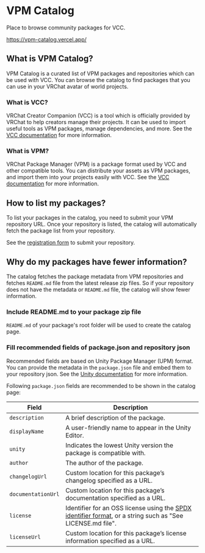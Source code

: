 # VPM Catalog

Place to browse community packages for VCC.

https://vpm-catalog.vercel.app/

## What is VPM Catalog?

VPM Catalog is a curated list of VPM packages and repositories which can be used with VCC.
You can browse the catalog to find packages that you can use in your VRChat avatar of world projects.

### What is VCC?

VRChat Creator Companion (VCC) is a tool which is officially provided by VRChat to help creators manage their projects.
It can be used to import useful tools as VPM packages, manage dependencies, and more.
See the [VCC documentation](https://vcc.docs.vrchat.com/) for more information.

### What is VPM?

VRChat Package Manager (VPM) is a package format used by VCC and other compatible tools.
You can distribute your assets as VPM packages, and import them into your projects easily with VCC.
See the [VCC documentation](https://vcc.docs.vrchat.com/vpm/) for more information.

## How to list my packages?

To list your packages in the catalog, you need to submit your VPM repository URL.
Once your repository is listed, the catalog will automatically fetch the package list from your repository.

See the [registration form](https://docs.google.com/forms/d/e/1FAIpQLSc4nvnKJAbHkvygU-CT3Ms0viUm3dv_i_66R7c22tQSZ-f1Ow/viewform?usp=sf_link) to submit your repository.

## Why do my packages have fewer information?

The catalog fetches the package metadata from VPM repositories and fetches `README.md` file from the latest release zip files.
So if your repository does not have the metadata or `README.md` file, the catalog will show fewer information.

### Include README.md to your package zip file

`README.md` of your package's root folder will be used to create the catalog page.

### Fill recommended fields of package.json and repository json

Recommended fields are based on Unity Package Manager (UPM) format. You can provide the metadata in the `package.json` file and embed them to your repository json.
See the [Unity documentation](https://docs.unity3d.com/2022.3/Documentation/Manual/upm-manifestPkg.html) for more information.

Following `package.json` fields are recommended to be shown in the catalog page:

| Field | Description |
|---|---|
| `description` | A brief description of the package. |
| `displayName` | A user-friendly name to appear in the Unity Editor. |
| `unity` | Indicates the lowest Unity version the package is compatible with. |
| `author` | The author of the package. |
| `changelogUrl` | Custom location for this package’s changelog specified as a URL. |
| `documentationUrl` | Custom location for this package’s documentation specified as a URL. |
| `license` | Identifier for an OSS license using the [SPDX identifier format](https://spdx.org/licenses/), or a string such as "See LICENSE.md file". |
| `licenseUrl` | Custom location for this package’s license information specified as a URL. |
